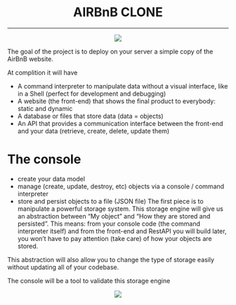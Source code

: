 <h1 align="center">AIRBnB CLONE</h1>

---
<p align="center">
<a target="_blank" href="https://www.github.com/"><img src="https://github.com/josephynaina/AirBnB_clone/images/blob/master/logo.png?raw=true"></a>
</p>
The goal of the project is to deploy on your server a simple copy of the AirBnB website.

At complition it will have
- A command interpreter to manipulate data without a visual interface, like in a Shell (perfect for development and debugging)
- A website (the front-end) that shows the final product to everybody: static and dynamic
- A database or files that store data (data = objects)
- An API that provides a communication interface between the front-end and your data (retrieve, create, delete, update them)

# The console
- create your data model
- manage (create, update, destroy, etc) objects via a console / command interpreter
- store and persist objects to a file (JSON file)
The first piece is to manipulate a powerful storage system. This storage engine will give us an abstraction between “My object” and “How they are stored and persisted”. This means: from your console code (the command interpreter itself) and from the front-end and RestAPI you will build later, you won’t have to pay attention (take care) of how your objects are stored.

This abstraction will also allow you to change the type of storage easily without updating all of your codebase.

The console will be a tool to validate this storage engine

<p align="center">
<a target="_blank" href="https://www.github.com/"><img src="https://github.com/josephynaina/AirBnB_clone/images/blob/master/logo.png?raw=true"></a>
</p>
